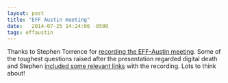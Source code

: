 ```yaml
---
layout: post
title: "EFF Austin meeting"
date:   2014-07-25 14:24:06 -0500
tags: effaustin
---
```

Thanks to Stephen Torrence for [recording the EFF-Austin meeting](http://effaustin.org/2014/07/21st-century-virtual-identity-a-recording). Some of the toughest questions raised after the presentation regarded digital death and Stephen [included some relevant links](https://soundcloud.com/stephen-torrence/eff-austin-july-meetup-2014) with the recording. Lots to think about!
